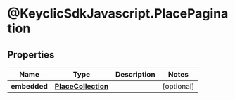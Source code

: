 # @KeyclicSdkJavascript.PlacePagination

## Properties
Name | Type | Description | Notes
------------ | ------------- | ------------- | -------------
**embedded** | [**PlaceCollection**](PlaceCollection.md) |  | [optional] 


